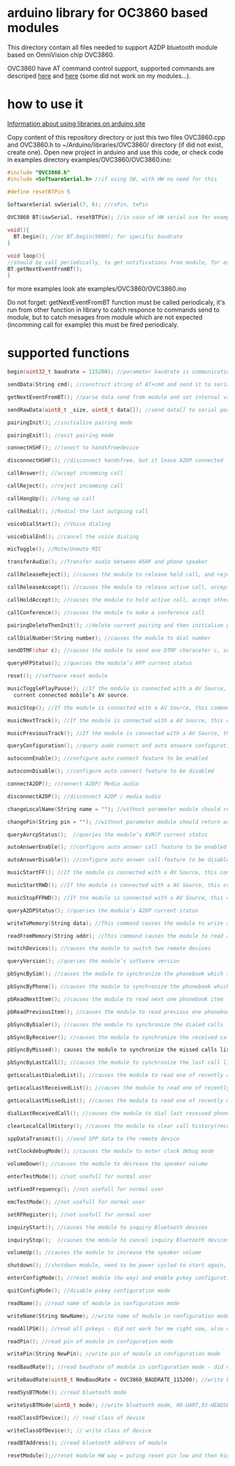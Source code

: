 # arduino library for OC3860 based modules

This directory contain all files needed to support A2DP bluetooth module based on OmniVision chip OVC3860.

OVC3860 have AT command control support, supported commands are descriped <a href="https://github.com/tomaskovacik/kicad-library/blob/master/library/datasheet/OVC3860_based_modules/BLK-MD-SPK-B_AT_Command_set_original.pdf">here</a> and <a href="https://github.com/tomaskovacik/kicad-library/blob/master/library/datasheet/OVC3860_based_modules/OVC3860_AT_Command_Application_Notes.pdf">here</a> (some did not work on my modules...).

# how to use it

<a href="https://www.arduino.cc/en/Guide/Libraries">Information about using libraries on arduino site</a>

Copy content of this repository directory or just this two files OVC3860.cpp and OVC3860.h to ~/Arduino/libraries/OVC3860/ directory (if did not exist, create one). Open new project in arduino and use this code, or check code in examples directory examples/OVC3860/OVC3860.ino:

```c
#include "OVC3860.h"
#include <SoftwareSerial.h> //if using SW, with HW no need for this

#define resetBTPin 5
 
SoftwareSerial swSerial(7, 6); //rxPin, txPin

OVC3860 BT(&swSerial, resetBTPin); //in case of HW serial use for example: (&Serial1)

void(){
  BT.begin(); //or BT.begin(9600); for specific baudrate
}

void loop(){
//should be call periodically, to get notifications from module, for example if someone calling...
BT.getNextEventFromBT();
}
```

for more examples look ate examples/OVC3860/OVC3860.ino

Do not forget: getNextEventFromBT function must be called periodicaly, it's run from other function in library to catch responce to commands send to module, but to catch mesages from module which are not expected (incomming call for example) this must be fired periodicaly.

# supported functions
```c
begin(uint32_t baudrate = 115200); //parameter baudrate is communication speed between MCU and arduino, default 115200

sendData(String cmd); //construct string of AT+cmd and send it to serial port

getNextEventFromBT(); //parse data send from module and set internal variales, call this periodicaly, to parse data received from module ASAP

sendRawData(uint8_t _size, uint8_t data[]); //send data[] to serial port

pairingInit(); //initialize pairing mode

pairingExit(); //exit pairing mode

connectHSHF(); //conect to handsfreedevice

disconnectHSHF(); //disconnect handsfree, but it leave A2DP connected

callAnswer(); //accept incomming call

callReject(); //reject incomming call

callHangUp(); //hang up call

callRedial(); //Redial the last outgoing call

voiceDialStart(); //Voice dialing

voiceDialEnd(); //cancel the voice dialing

micToggle(); //Mute/Unmute MIC

transferAudio(); //Transfer audio between HSHF and phone speaker

callReleaseReject(); //causes the module to release held call, and reject waiting call.

callReleaseAccept(); //causes the module to release active call, accept other call.

callHoldAccept(); //causes the module to hold active call, accept other call.

callConference(); //causes the module to make a conference call

pairingDeleteThenInit(); //delete current pairing and then initialize pairing mode

callDialNumber(String number); //causes the module to dial number

sendDTMF(char c); //causes the module to send one DTMF characeter c, supported: 0-9, #, *, A-D

queryHFPStatus(); //queries the module’s HFP current status

reset(); //software reset module

musicTogglePlayPause(); //If the module is connected with a AV Source, this command causes the AV source to play/pause music. If module isn’t connected AV source, this command will cause module try to connected
  current connected mobile’s AV source.

musicStop(); //If the module is connected with a AV Source, this command causes the AV Source to Stop Music.

musicNextTrack(); //If the module is connected with a AV Source, this command causes the AV Source to Play next song.

musicPreviousTrack(); //If the module is connected with a AV Source, this command causes the AV Source to play last song.

queryConfiguration(); //query audo connect and auto answare configuration

autoconnEnable(); //configure auto connect feature to be enabled 

autoconnDisable(); //configure auto connect feature to be disabled

connectA2DP(); //connect A2DP/ Media audio

disconnectA2DP(); //disconnect A2DP / media audio

changeLocalName(String name = ""); //without parameter module should return actual name, did not work for me

changePin(String pin = ""); //without parameter module should return actual pin, did not work for me

queryAvrcpStatus();  //queries the module’s AVRCP current status

autoAnswerEnable(); //configure auto answer call feature to be enabled 

autoAnswerDisable(); //configure auto answer call feature to be disabled 

musicStartFF(); //If the module is connected with a AV Source, this command causes the AV Source to start fast forward.

musicStartRWD(); //If the module is connected with a AV Source, this command causes the AV Source to start rewind.

musicStopFFRWD(); //If the module is connected with a AV Source, this command causes the AV Source to stop fast forward or rewind.

queryA2DPStatus(); //queries the module’s A2DP current status

writeToMemory(String data); //This command causes the module to write a byte into a given memory address.

readFromMemory(String addr); //This command causes the module to read a byte from a given memory address.

switchDevices(); //causes the module to switch two remote devices

queryVersion(); //queries the module’s software version

pbSyncBySim(); //causes the module to synchronize the phonebook which is stored by SIM

pbSyncByPhone(); //causes the module to synchronize the phonebook which is stored by phone

pbReadNextItem(); //causes the module to read next one phonebook item from phone or local

pbReadPreviousItem(); //causes the module to read previous one phonebook item from phone or local

pbSyncByDialer(); //causes the module to synchronize the dialed calls list

pbSyncByReceiver(); //causes the module to synchronize the received calls list

pbSyncByMissed(); causes the module to synchronize the missed calls list

pbSyncByLastCall(); //causes the module to synchronize the last call list

getLocalLastDialedList(); //causes the module to read one of recently dialed call number(record by module)

getLocalLastReceivedList(); //causes the module to read one of recently received call number(record by module)

getLocalLastMissedList(); //causes the module to read one of recently missed call number(record by module)

dialLastReceivedCall(); //causes the module to dial last received phone number

clearLocalCallHistory(); //causes the module to clear call history(record by module)

sppDataTransmit(); //send SPP data to the remote device

setClockdebugMode(); //causes the module to enter clock debug mode

volumeDown(); //causes the module to decrease the speaker volume

enterTestMode(); //not usefull for normal user

setFixedFrequency(); //not usefull for normal user

emcTestMode(); //not usefull for normal user

setRFRegister(); //not usefull for normal user

inquiryStart(); //causes the module to inquiry Bluetooth devices

inquiryStop();  //causes the module to cancel inquiry Bluetooth devices

volumeUp(); //causes the module to increase the speaker volume

shutdown(); //shutdown module, need to be power cycled to start again, HW reset did not work

enterConfigMode(); //reset module (hw way) and enable pskey configuration mode 

quitConfigMode(); //disable pskey configuration mode

readName(); //read name of module in configuration mode

writeName(String NewName); //write name of module in configuration mode

readAllPSK(); //read all pskeys - did not work for me right now, also using pskey config app did not work for this.

readPin(); //read pin of module in configuration mode

writePin(String NewPin); //write pin of module in configuration mode
 
readBaudRate(); //read baudrate of module in configuration mode - did not work for me right now, also using pskey config app did not work for this. 

writeBaudRate(uint8_t NewBaudRate = OVC3860_BAUDRATE_115200); //write baudrate of module in configuration mode - did not work for me right now, also using pskey config app did not work for this.

readSysBTMode(); //read bluetooth mode 

writeSysBTMode(uint8_t mode); //write bluetooth mode, 00-UART,03-HEADSET,04-CARKIT,06-AVSINK,09-MOBILE

readClassOfDevice(); // read class of device

writeClassOfDevice(); // write class of device

readBTAddress(); //read bluetooth address of module

resetModule();//reset module HW way = puting reset pin low and then high


